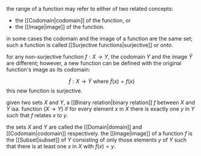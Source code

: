 the range of a function may refer to either of two related concepts:
- the [[Codomain|codomain]] of the function, or
- the [[Image|image]] of the function.

in some cases the codomain and the image of a function are the same set; such a function is called [[Surjective functions|surjective]] or *onto*.

for any non-surjective function $f : X\rightarrow Y$, the codomain $Y$ and the image $\tilde{Y}$ are different; however, a new function can be defined with the original function's image as its codomain:

$$
\tilde{f}:X\rightarrow\tilde{Y}\text{ where }\tilde{f}(x)=f(x)
$$
this new function is surjective.

given two sets $X$ and $Y$, a [[Binary relation|binary relation]] $f$ between $X$ and $Y$ isa. function ($X\rightarrow Y$) if for every element $x$ in $X$ there is exactly one $y$ in $Y$ such that $f$ relates $x$ to $y$.

the sets $X$ and $Y$ are called the [[Domain|domain]] and [[Codomain|codomain]] respectively. the [[Image|image]] of a function $f$ is the [[Subset|subset]] of $Y$ consisting of only those elements $y$ of $Y$ such that there is at least one $x$ in $X$ with $f(x)=y$. 
